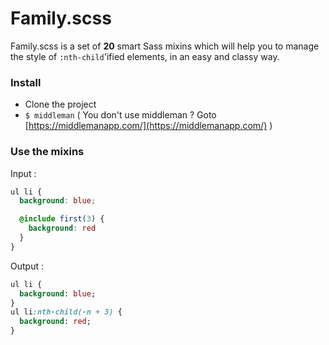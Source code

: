 # Family.scss
Family.scss is a set of **20** smart Sass mixins which will help you to manage the style of `:nth-child`'ified elements, in an easy and classy way.


### Install
- Clone the project
- `$ middleman` ( You don't use middleman ? Goto [https://middlemanapp.com/](https://middlemanapp.com/) )

### Use the mixins
Input :
```scss
ul li {
  background: blue;

  @include first(3) {
    background: red
  }
}
```

Output :
```sass
ul li {
  background: blue;
}
ul li:nth-child(-n + 3) {
  background: red;
}

```

